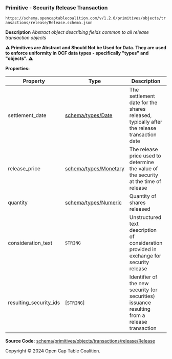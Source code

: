 ### Primitive - Security Release Transaction

`https://schema.opencaptablecoalition.com/v/1.2.0/primitives/objects/transactions/release/Release.schema.json`

**Description** _Abstract object describing fields common to all release transaction objects_

**:warning: Primitives are Abstract and Should Not be Used for Data. They are used to enforce uniformity in OCF data types - specifically "types" and "objects". :warning:**

**Properties:**

| Property               | Type                                                   | Description                                                                                  | Required   |
| ---------------------- | ------------------------------------------------------ | -------------------------------------------------------------------------------------------- | ---------- |
| settlement_date        | [schema/types/Date](../../../../types/Date.md)         | The settlement date for the shares released, typically after the release transaction date    | `REQUIRED` |
| release_price          | [schema/types/Monetary](../../../../types/Monetary.md) | The release price used to determine the value of the security at the time of release         | `REQUIRED` |
| quantity               | [schema/types/Numeric](../../../../types/Numeric.md)   | Quantity of shares released                                                                  | `REQUIRED` |
| consideration_text     | `STRING`                                               | Unstructured text description of consideration provided in exchange for security release     | -          |
| resulting_security_ids | [`STRING`]                                             | Identifier of the new security (or securities) issuance resulting from a release transaction | `REQUIRED` |

**Source Code:** [schema/primitives/objects/transactions/release/Release](../../../../../../../schema/primitives/objects/transactions/release/Release.schema.json)

Copyright © 2024 Open Cap Table Coalition.

